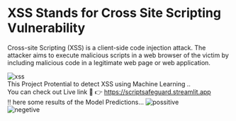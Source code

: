 # XSS Stands for Cross Site Scripting Vulnerability

Cross-site Scripting (XSS) is a client-side code injection attack. The attacker aims to execute malicious scripts in a web browser of the victim by including malicious code in a legitimate web page or web application. 

![xss](https://github.com/cyber-suvash/XSS_OR_Cross_Site_Scripting_Detection_using_Machine_Learning/assets/129322686/824b33a0-9231-49e8-b526-faed80f72efa)
<br>
This Project Protential to detect XSS using Machine Learning ..
<br>
 You can check out Live link 🔗 👉
 https://scriptsafeguard.streamlit.app
 <br>
 !! here some results of the Model Predictions...
 ![possitive](https://github.com/cyber-suvash/XSS_OR_Cross_Site_Scripting_Detection_using_Machine_Learning/assets/129322686/fe6051ca-b693-4134-85a8-fe090c1db2a4)
 <br>
 ![negetive](https://github.com/cyber-suvash/XSS_OR_Cross_Site_Scripting_Detection_using_Machine_Learning/assets/129322686/6175e909-150c-4e58-b481-e6b6ac57bd3b)


